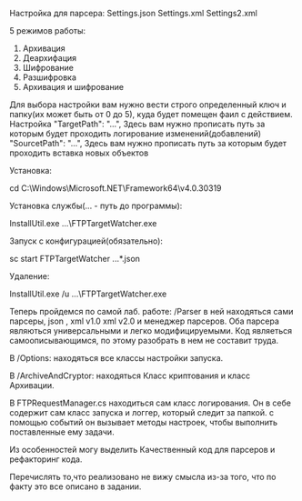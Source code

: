 Настройка для парсера:
Settings.json
Settings.xml
Settings2.xml

5 режимов работы:
1. Архивация
2. Деархифация
3. Шифрование
4. Разшифровка
5. Архивация и шифрование

Для выбора настройки вам нужно вести строго определенный ключ и папку(их может быть от 0 до 5), куда будет помещен фаил с действием.
Настройка 
  "TargetPath": "...", Здесь вам нужно прописать путь за которым будет проходить логирование изменений(добавлений)
   "SourcetPath": "...", Здесь вам нужно прописать путь за которым будет проходить вставка новых объектов

Установка:

cd C:\Windows\Microsoft.NET\Framework64\v4.0.30319

Установка службы(... - путь до программы):

InstallUtil.exe ...\FTPTargetWatcher.exe

Запуск с конфигурацией(обязательно):

sc start FTPTargetWatcher ...\*.json

Удаление:

InstallUtil.exe /u ...\FTPTargetWatcher.exe


Теперь пройдемся по самой лаб. работе:
/Parser в ней находяться сами парсеры, json , xml v1.0 xml v2.0 и менеджер парсеров.
Оба парсера являються универсальными и легко модифицируемыми. Код являеться самоописывающимся, по этому разобрать в нем не составит труда.

В /Options: находяться все классы настройки запуска.

В /ArchiveAndCryptor: находяться Класс криптования и класс Архивации.

В FTPRequestManager.cs находиться сам класс логирования.
Он в себе содержит сам класс запуска и логгер, который следит за папкой. с помощью событий он вызывает методы настроек, чтобы выполнить поставленные ему задачи.

Из особенностей могу выделить Качественный код для парсеров и рефакторинг кода.

Перечислять то,что реализовано не вижу смысла из-за того, что по факту это все описано в задании.
